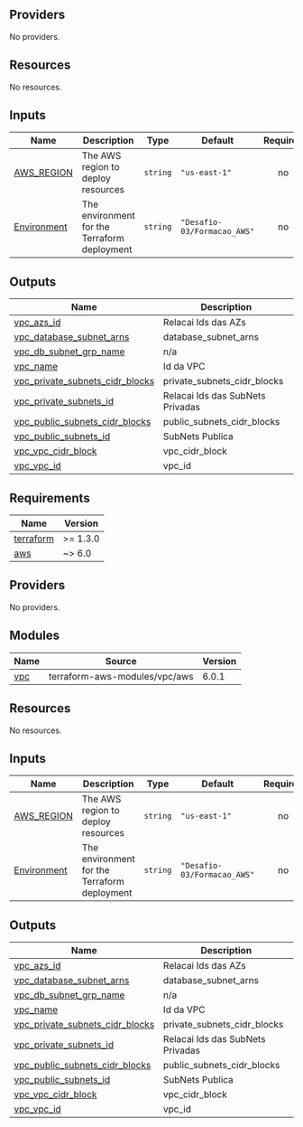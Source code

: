 <!-- BEGIN_TF_DOCS -->
## Providers

No providers.

## Resources

No resources.

## Inputs

| Name | Description | Type | Default | Required |
|------|-------------|------|---------|:--------:|
| <a name="input_AWS_REGION"></a> [AWS\_REGION](#input\_AWS\_REGION) | The AWS region to deploy resources | `string` | `"us-east-1"` | no |
| <a name="input_Environment"></a> [Environment](#input\_Environment) | The environment for the Terraform deployment | `string` | `"Desafio-03/Formacao_AWS"` | no |

## Outputs

| Name | Description |
|------|-------------|
| <a name="output_vpc_azs_id"></a> [vpc\_azs\_id](#output\_vpc\_azs\_id) | Relacai Ids das AZs |
| <a name="output_vpc_database_subnet_arns"></a> [vpc\_database\_subnet\_arns](#output\_vpc\_database\_subnet\_arns) | database\_subnet\_arns |
| <a name="output_vpc_db_subnet_grp_name"></a> [vpc\_db\_subnet\_grp\_name](#output\_vpc\_db\_subnet\_grp\_name) | n/a |
| <a name="output_vpc_name"></a> [vpc\_name](#output\_vpc\_name) | Id da VPC |
| <a name="output_vpc_private_subnets_cidr_blocks"></a> [vpc\_private\_subnets\_cidr\_blocks](#output\_vpc\_private\_subnets\_cidr\_blocks) | private\_subnets\_cidr\_blocks |
| <a name="output_vpc_private_subnets_id"></a> [vpc\_private\_subnets\_id](#output\_vpc\_private\_subnets\_id) | Relacai Ids das SubNets Privadas |
| <a name="output_vpc_public_subnets_cidr_blocks"></a> [vpc\_public\_subnets\_cidr\_blocks](#output\_vpc\_public\_subnets\_cidr\_blocks) | public\_subnets\_cidr\_blocks |
| <a name="output_vpc_public_subnets_id"></a> [vpc\_public\_subnets\_id](#output\_vpc\_public\_subnets\_id) | SubNets Publica |
| <a name="output_vpc_vpc_cidr_block"></a> [vpc\_vpc\_cidr\_block](#output\_vpc\_vpc\_cidr\_block) | vpc\_cidr\_block |
| <a name="output_vpc_vpc_id"></a> [vpc\_vpc\_id](#output\_vpc\_vpc\_id) | vpc\_id |
<!-- END_TF_DOCS -->
<!-- BEGIN_TF_DOCS -->
## Requirements

| Name | Version |
|------|---------|
| <a name="requirement_terraform"></a> [terraform](#requirement\_terraform) | >= 1.3.0 |
| <a name="requirement_aws"></a> [aws](#requirement\_aws) | ~> 6.0 |

## Providers

No providers.

## Modules

| Name | Source | Version |
|------|--------|---------|
| <a name="module_vpc"></a> [vpc](#module\_vpc) | terraform-aws-modules/vpc/aws | 6.0.1 |

## Resources

No resources.

## Inputs

| Name | Description | Type | Default | Required |
|------|-------------|------|---------|:--------:|
| <a name="input_AWS_REGION"></a> [AWS\_REGION](#input\_AWS\_REGION) | The AWS region to deploy resources | `string` | `"us-east-1"` | no |
| <a name="input_Environment"></a> [Environment](#input\_Environment) | The environment for the Terraform deployment | `string` | `"Desafio-03/Formacao_AWS"` | no |

## Outputs

| Name | Description |
|------|-------------|
| <a name="output_vpc_azs_id"></a> [vpc\_azs\_id](#output\_vpc\_azs\_id) | Relacai Ids das AZs |
| <a name="output_vpc_database_subnet_arns"></a> [vpc\_database\_subnet\_arns](#output\_vpc\_database\_subnet\_arns) | database\_subnet\_arns |
| <a name="output_vpc_db_subnet_grp_name"></a> [vpc\_db\_subnet\_grp\_name](#output\_vpc\_db\_subnet\_grp\_name) | n/a |
| <a name="output_vpc_name"></a> [vpc\_name](#output\_vpc\_name) | Id da VPC |
| <a name="output_vpc_private_subnets_cidr_blocks"></a> [vpc\_private\_subnets\_cidr\_blocks](#output\_vpc\_private\_subnets\_cidr\_blocks) | private\_subnets\_cidr\_blocks |
| <a name="output_vpc_private_subnets_id"></a> [vpc\_private\_subnets\_id](#output\_vpc\_private\_subnets\_id) | Relacai Ids das SubNets Privadas |
| <a name="output_vpc_public_subnets_cidr_blocks"></a> [vpc\_public\_subnets\_cidr\_blocks](#output\_vpc\_public\_subnets\_cidr\_blocks) | public\_subnets\_cidr\_blocks |
| <a name="output_vpc_public_subnets_id"></a> [vpc\_public\_subnets\_id](#output\_vpc\_public\_subnets\_id) | SubNets Publica |
| <a name="output_vpc_vpc_cidr_block"></a> [vpc\_vpc\_cidr\_block](#output\_vpc\_vpc\_cidr\_block) | vpc\_cidr\_block |
| <a name="output_vpc_vpc_id"></a> [vpc\_vpc\_id](#output\_vpc\_vpc\_id) | vpc\_id |
<!-- END_TF_DOCS -->
